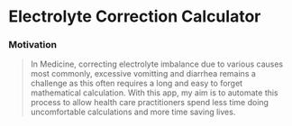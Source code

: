 # Electrolyte Correction Calculator
### Motivation
>In Medicine, correcting electrolyte imbalance due to various causes most commonly, excessive vomitting and diarrhea remains a challenge as this often requires a long and easy to forget mathematical calculation. With this app, my aim is to automate this process to allow health care practitioners spend less time doing uncomfortable calculations and more time saving lives.
